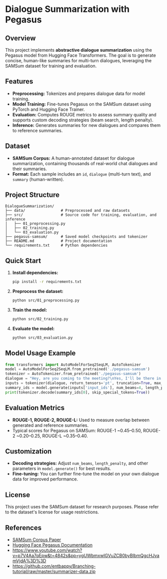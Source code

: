 # Dialogue Summarization with Pegasus

## Overview
This project implements **abstractive dialogue summarization** using the Pegasus model from Hugging Face Transformers. The goal is to generate concise, human-like summaries for multi-turn dialogues, leveraging the SAMSum dataset for training and evaluation.

## Features
- **Preprocessing:** Tokenizes and prepares dialogue data for model training.
- **Model Training:** Fine-tunes Pegasus on the SAMSum dataset using PyTorch and Hugging Face Trainer.
- **Evaluation:** Computes ROUGE metrics to assess summary quality and supports custom decoding strategies (beam search, length penalty).
- **Inference:** Generates summaries for new dialogues and compares them to reference summaries.

## Dataset
- **SAMSum Corpus:** A human-annotated dataset for dialogue summarization, containing thousands of real-world chat dialogues and their summaries.
- **Format:** Each sample includes an `id`, `dialogue` (multi-turn text), and `summary` (human-written).

## Project Structure
```
DialogueSummarization/
├── data/                # Preprocessed and raw datasets
├── src/                 # Source code for training, evaluation, and inference
│   ├── 01_preprocessing.py
│   ├── 02_training.py
│   └── 03_evaluation.py
├── pegasus-samsum/      # Saved model checkpoints and tokenizer
├── README.md            # Project documentation
└── requirements.txt     # Python dependencies
```

## Quick Start
1. **Install dependencies:**
   ```bash
   pip install -r requirements.txt
   ```
2. **Preprocess the dataset:**
   ```bash
   python src/01_preprocessing.py
   ```
3. **Train the model:**
   ```bash
   python src/02_training.py
   ```
4. **Evaluate the model:**
   ```bash
   python src/03_evaluation.py
   ```

## Model Usage Example
```python
from transformers import AutoModelForSeq2SeqLM, AutoTokenizer
model = AutoModelForSeq2SeqLM.from_pretrained('./pegasus-samsum')
tokenizer = AutoTokenizer.from_pretrained('./pegasus-samsum')
dialogue = "Hey, are you coming to the meeting?\nYes, I'll be there in 10 minutes.\nGreat, see you soon!"
inputs = tokenizer(dialogue, return_tensors='pt', truncation=True, max_length=1024)
summary_ids = model.generate(inputs['input_ids'], num_beams=4, length_penalty=1.0, max_length=60, early_stopping=True)
print(tokenizer.decode(summary_ids[0], skip_special_tokens=True))
```

## Evaluation Metrics
- **ROUGE-1, ROUGE-2, ROUGE-L:** Used to measure overlap between generated and reference summaries.
- Typical scores for Pegasus on SAMSum: ROUGE-1 ~0.45–0.50, ROUGE-2 ~0.20–0.25, ROUGE-L ~0.35–0.40.

## Customization
- **Decoding strategies:** Adjust `num_beams`, `length_penalty`, and other parameters in `model.generate()` for best results.
- **Fine-tuning:** You can further fine-tune the model on your own dialogue data for improved performance.

## License
This project uses the SAMSum dataset for research purposes. Please refer to the dataset's license for usage restrictions.

## References
- [SAMSum Corpus Paper](https://arxiv.org/abs/1911.12237)
- [Hugging Face Pegasus Documentation](https://huggingface.co/docs/transformers/en/model_doc/pegasus)
- https://www.youtube.com/watch?v=p7V4Aa7qEpw&t=4842s&pp=ygUWbmxwIGVuZCB0byBlbmQgcHJvamVjdA%3D%3D
- https://github.com/entbappy/Branching-tutorial/raw/master/summarizer-data.zip

